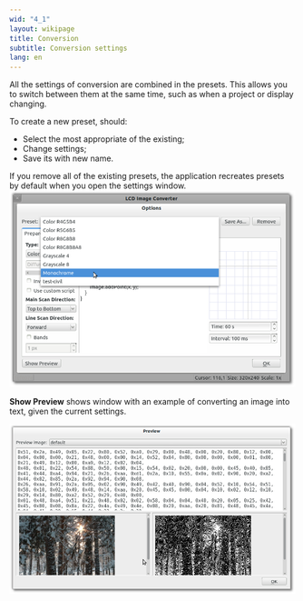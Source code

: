 ```yaml
---
wid: "4_1"
layout: wikipage
title: Conversion
subtitle: Conversion settings
lang: en
---
```

All the settings of conversion are combined in the presets. This allows you to switch between them at the same time, such as when a project or display changing.

To create a new preset, should:

  *  Select the most appropriate of the existing;
  *  Change settings;
  *  Save its with new name.

If you remove all of the existing presets, the application recreates presets by default when you open the settings window.
![Conversion settings dialog](index-1.png "Conversion settings dialog")

**Show Preview** shows window with an example of converting an image into text, given the current settings. 

![Preview dialog](index-2.png "Preview dialog")